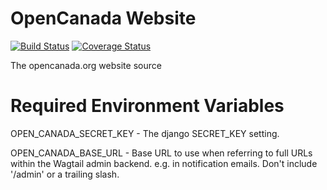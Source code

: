 # OpenCanada Website
[![Build Status](https://travis-ci.org/OpenCanada/website.svg?branch=master)](https://travis-ci.org/OpenCanada/website)
[![Coverage Status](https://coveralls.io/repos/OpenCanada/website/badge.svg?branch=master)](https://coveralls.io/r/OpenCanada/website?branch=master)

The opencanada.org website source


# Required Environment Variables
OPEN_CANADA_SECRET_KEY - The django SECRET_KEY setting.

OPEN_CANADA_BASE_URL - Base URL to use when referring to full URLs within the 
Wagtail admin backend. e.g. in notification emails. Don't include '/admin' or 
a trailing slash.
